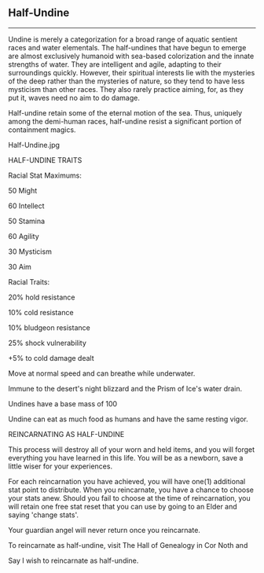 ## Half-Undine

---

Undine is merely a categorization for a broad range of aquatic sentient races and water elementals. The half-undines that have begun to emerge are almost exclusively humanoid with sea-based colorization and the innate strengths of water. They are intelligent and agile, adapting to their surroundings quickly. However, their spiritual interests lie with the mysteries of the deep rather than the mysteries of nature, so they tend to have less mysticism than other races. They also rarely practice aiming, for, as they put it, waves need no aim to do damage.

Half-undine retain some of the eternal motion of the sea. Thus, uniquely among the demi-human races, half-undine resist a significant portion of containment magics.

Half-Undine.jpg

HALF-UNDINE TRAITS

Racial Stat Maximums:

50 Might

60 Intellect

50 Stamina

60 Agility

30 Mysticism

30 Aim


Racial Traits:

20% hold resistance

10% cold resistance

10% bludgeon resistance

25% shock vulnerability

+5% to cold damage dealt

Move at normal speed and can breathe while underwater.

Immune to the desert's night blizzard and the Prism of Ice's water drain.

Undines have a base mass of 100

Undine can eat as much food as humans and have the same resting vigor.


REINCARNATING AS HALF-UNDINE

This process will destroy all of your worn and held items, and you will forget everything you have learned in this life. You will be as a newborn, save a little wiser for your experiences.

For each reincarnation you have achieved, you will have one(1) additional stat point to distribute. When you reincarnate, you have a chance to choose your stats anew. Should you fail to choose at the time of reincarnation, you will retain one free stat reset that you can use by going to an Elder and saying 'change stats'.

Your guardian angel will never return once you reincarnate.


To reincarnate as half-undine, visit The Hall of Genealogy in Cor Noth and

Say I wish to reincarnate as half-undine.